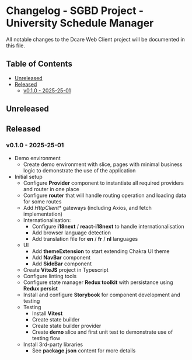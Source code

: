 # Changelog - SGBD Project - University Schedule Manager

All notable changes to the Dcare Web Client project will be documented in this file.

## Table of Contents

- [Unreleased](#unreleased)
- [Released](#released)
    - [v0.1.0 - 2025-25-01](#v010---2025-25-01)

## Unreleased


## Released

### v0.1.0 - 2025-25-01

- Demo environment
  - Create demo environment with slice, pages with minimal business logic to demonstrate the use of the application
- Initial setup
    - Configure **Provider** component to instantiate all required providers and router in one place
    - Configure **router** that will handle routing operation and loading data for some routes
    - Add *HttpClient** gateways (including Axios, and fetch implementation)
  - Internationalisation:
      - Configure **i18next** / **react-i18next** to handle internationalisation
      - Add browser language detection
      - Add translation file for **en** / **fr** / **nl** languages
  - UI
      - Add **themeExtension** to start extending Chakra UI theme
      - Add **NavBar** component
      - Add **SideBar** component
  - Create **ViteJS** project in Typescript
  - Configure linting tools
  - Configure state manager **Redux toolkit** with persistance using **Redux persist**
  - Install and configure **Storybook** for component development and testing
  - Testing
      - Install **Vitest**
      - Create state builder
      - Create state builder provider
      - Create **demo** slice and first unit test to demonstrate use of testing flow
  - Install 3rd-party libraries
    - See **package.json** content for more details
